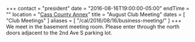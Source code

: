 +++
contact = "president"
date = "2016-08-16T19:00:00-05:00"
endTime = ""
location = "[Cass County Annex](/places/cass-county-annex/)"
title = "August Club Meeting"
dates = [ "Club Meetings" ]
aliases = [ "/cal/2016/08/16/business-meeting/" ]
+++
We meet in the basement meeting room. Please enter through the north
doors adjacent to the 2nd Ave S parking lot.

